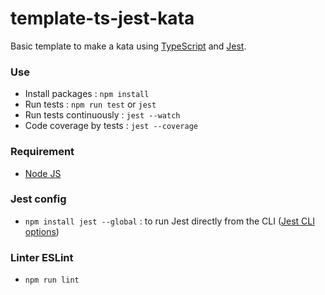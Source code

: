 # template-ts-jest-kata

Basic template to make a kata using [TypeScript](https://www.typescriptlang.org/) and [Jest](https://jestjs.io/).

### Use
- Install packages : `npm install`
- Run tests : `npm run test` or `jest`
- Run tests continuously : `jest --watch`
- Code coverage by tests : `jest --coverage`

### Requirement
- [Node JS](https://nodejs.org/)

### Jest config
- `npm install jest --global` : to run Jest directly from the CLI ([Jest CLI options](https://jestjs.io/docs/cli))

### Linter ESLint
- `npm run lint`

